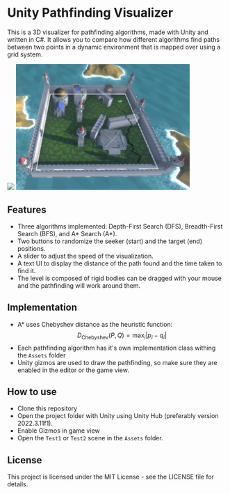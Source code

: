 # Unity Pathfinding Visualizer

This is a 3D visualizer for pathfinding algorithms, made with Unity and written in C#. It allows you to compare how different algorithms find paths between two points in a dynamic environment that is mapped over using a grid system.

<kbd><img src="https://raw.githubusercontent.com/Oprescu/Unity-Pathfinding-Visualizer/main/Images/Animation.gif" width="700"></kbd>
<kbd><img src="https://raw.githubusercontent.com/Oprescu/Unity-Pathfinding-Visualizer/main/Images/1.png" width="400"></kbd>




## Features

- Three algorithms implemented: Depth-First Search (DFS), Breadth-First Search (BFS), and A* Search (A*).
- Two buttons to randomize the seeker (start) and the target (end) positions.
- A slider to adjust the speed of the visualization.
- A text UI to display the distance of the path found and the time taken to find it.
- The level is composed of rigid bodies can be dragged with your mouse and the pathfinding will work around them.

## Implementation
- A* uses Chebyshev distance as the heuristic function:
$$D_{\text{Chebyshev}}(P,Q) = \max_{i} |p_i - q_i|$$
- Each pathfinding algorithm has it's own implementation class withing the `Assets` folder
- Unity gizmos are used to draw the pathfinding, so make sure they are enabled in the editor or the game view.

## How to use

- Clone this repository
- Open the project folder with Unity using Unity Hub (preferably version 2022.3.11f1).
- Enable Gizmos in game view
- Open the `Test1` or `Test2` scene in the `Assets` folder.

## License

This project is licensed under the MIT License - see the LICENSE file for details.
